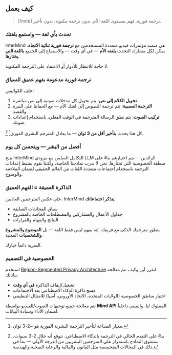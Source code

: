## كيف يعمل

> [!note] ترجمة فورية. فهم بمستوى اللغة الأم. بدون ترجمة مكتوبة. بدون تأخير.

### تحدث بأي لغة — واستمع بلغتك

InterMind هي منصة مؤتمرات فيديو متعددة المستخدمين مع **ترجمة فورية ثنائية الاتجاه**.
يمكن لكل مشارك التحدث **بلغته الأم** — في أي وقت — والاستماع إلى الجميع **باللغة التي يختارها**.

لا حاجة للانتظار للأدوار أو الاعتماد على الترجمة المكتوبة.

### ترجمة فورية مدعومة بفهم عميق للسياق

خلف الكواليس:

1. **تحويل الكلام إلى نص**: يتم تحويل كل مدخلات صوتية إلى نص مباشرة.
2. **الترجمة العصبية**: تتم ترجمة النصوص إلى لغتك الأم — مع الحفاظ على النبرة والقصد.
3. **تركيب الصوت**: يتم نطق الرسالة المترجمة في الوقت الفعلي، باستخدام إعدادات صوتك.

كل هذا يحدث **بتأخير أقل من 3 ثوان** — ما يعادل المترجم البشري الفوري[^1] [^2].

[^1]: معيار الصناعة لتأخير الترجمة البشرية الفورية هو \~2-3 ثوان.

[^2]: بناءً على التقدم الحالي في الترجمة بالذكاء الاصطناعي، نتوقع أنه خلال 2-3 سنوات، ستتفوق النماذج باستمرار على المترجمين البشريين من الدرجة الأولى — بما في ذلك في المجالات المتخصصة مثل القانون والمالية والرعاية الصحية والهندسة.

### أفضل من البشر — ويتحسن كل يوم

يتيح InterMind التكامل السلس مع مزودي LLM الرائدين — يتم اختيارهم بناءً على منطقة الخصوصية التي تختارها.
نحن لا ندرب نماذجنا الخاصة، ولكننا نقوم بضبط إعدادات الترجمة باستخدام اجتماعات متعددة اللغات من العالم الحقيقي لضمان الملاءمة والوضوح.

### الذاكرة العميقة = الفهم العميق

على عكس المترجمين العاديين، InterMind **يتذكر اجتماعاتك**:

- سياق المحادثات السابقة
- جداول الأعمال والمشاركين والمصطلحات الخاصة بالمشروع
- النتائج والمهام والقرارات

يتطور مترجمك الذكي مع فريقك. إنه يفهم ليس فقط اللغة — بل **الموضوع والمشروع والشخصيات** المعنية.

السرية دائماً خيارك.

### الخصوصية في التصميم

استخدم [Region-Segmented Privacy Architecture](privacy-architecture) لتقرر أين وكيف تتم معالجة بياناتك.

- تشغيل/إيقاف الذاكرة **في أي وقت**
- مسح ذاكرة الذكاء الاصطناعي بعد الاجتماعات
- اختيار مناطق الخصوصية (الولايات المتحدة، الاتحاد الأوروبي، آسيا) للامتثال التنظيمي

تتم معالجة جميع توجيهات الصوت/الفيديو بواسطة **Mind API** المملوك لنا، والمبني داخلياً لضمان الأداء وسيادة البيانات.